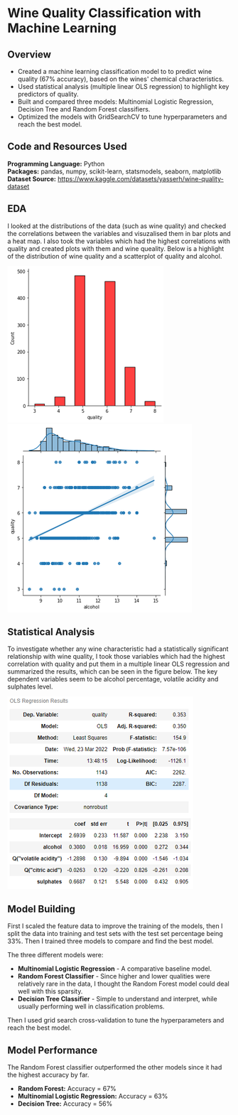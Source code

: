 # Wine Quality Classification with Machine Learning

## Overview
* Created a machine learning classification model to to predict wine quality (67% accuracy), based on the wines' chemical characteristics.
* Used statistical analysis (multiple linear OLS regression) to highlight key predictors of quality.
* Built and compared three models: Multinomial Logistic Regression, Decision Tree and Random Forest classifiers.
* Optimized the models with GridSearchCV to tune hyperparameters and reach the best model.

## Code and Resources Used

**Programming Language:** Python  
**Packages:** pandas, numpy, scikit-learn, statsmodels, seaborn, matplotlib  
**Dataset Source:** https://www.kaggle.com/datasets/yasserh/wine-quality-dataset

## EDA

I looked at the distributions of the data (such as wine quality) and checked the correlations between the variables and visuzalised them in bar plots and a heat map. I also took the variables which had the highest correlations with quality and created plots with them and wine queality. Below is a highlight of the distribution of wine quality and a scatterplot of quality and alcohol.

![](quality_dist.png)
![](quality_alcohol_reg.png)

## Statistical Analysis

To investigate whether any wine characteristic had a statistically significant relationship with wine quality, I took those variables which had the highest correlation with quality and put them in a multiple linear OLS regression and summarized the results, which can be seen in the figure below. The key dependent variables seem to be alcohol percentage, volatile acidity and sulphates level.

![](multi_regression.PNG)

## Model Building

First I scaled the feature data to improve the training of the models, then I split the data into training and test sets with the test set percentage being 33%. Then I trained three models to compare and find the best model.

The three different models were:
* **Multinomial Logistic Regression** - A comparative baseline model.
* **Random Forest Classifier** - Since higher and lower qualities were relatively rare in the data, I thought the Random Forest model could deal well with this sparsity.
* **Decision Tree Classifier** - Simple to understand and interpret, while usually performing well in classification problems.

Then I used grid search cross-validation to tune the hyperparameters and reach the best model.

## Model Performance

The Random Forest classifier outperformed the other models since it had the highest accuracy by far.

* **Random Forest:** Accuracy = 67% 
* **Multinomial Logistic Regression:** Accuracy = 63% 
* **Decision Tree:** Accuracy = 56%   
